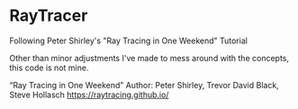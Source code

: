 # RayTracer
Following Peter Shirley's "Ray Tracing in One Weekend" Tutorial

Other than minor adjustments I've made to mess around with the concepts, this code is not mine.

“Ray Tracing in One Weekend”
Author: Peter Shirley, Trevor David Black, Steve Hollasch
https://raytracing.github.io/
